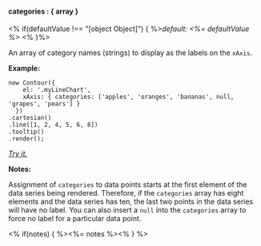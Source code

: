 #### **categories** : { array }

<% if(defaultValue !== "[object Object]") { %>*default: <%= defaultValue %>* <% }%>

An array of category names (strings) to display as the labels on the `xAxis`. 

**Example:**

    new Contour({
        el: '.myLineChart',
        xAxis: { categories: ['apples', 'oranges', 'bananas', null, 'grapes', 'pears'] }
      })
    .cartesian()  
    .line([1, 2, 4, 5, 6, 8])
    .tooltip()
    .render();

*[Try it.](<%= jsFiddleLink %>)*

**Notes:**

Assignment of `categories` to data points starts at the first element of the data series being rendered. Therefore, if the `categories` array has eight elements and the data series has ten, the last two points in the data series will have no label. You can also insert a `null` into the `categories` array to force no label for a particular data point.

<% if(notes) { %><%= notes %><% } %>

